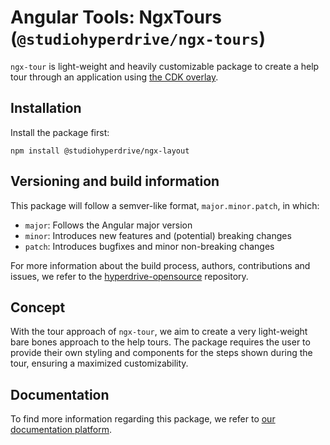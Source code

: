 # Angular Tools: NgxTours (`@studiohyperdrive/ngx-tours`)

`ngx-tour` is light-weight and heavily customizable package to create a help tour through an application using [the CDK overlay](https://material.angular.io/cdk/overlay/overview).

## Installation

Install the package first:

```shell
npm install @studiohyperdrive/ngx-layout
```

## Versioning and build information

This package will follow a semver-like format, `major.minor.patch`, in which:

- `major`: Follows the Angular major version
- `minor`: Introduces new features and (potential) breaking changes
- `patch`: Introduces bugfixes and minor non-breaking changes

For more information about the build process, authors, contributions and issues, we refer to the [hyperdrive-opensource](https://github.com/studiohyperdrive/hyperdrive-opensource) repository.

## Concept

With the tour approach of `ngx-tour`, we aim to create a very light-weight bare bones approach to the help tours. The package requires the user to provide their own styling and components for the steps shown during the tour, ensuring a maximized customizability.

## Documentation

To find more information regarding this package, we refer to [our documentation platform](https://open-source.studiohyperdrive.be/docs/angular/tour/introduction).
